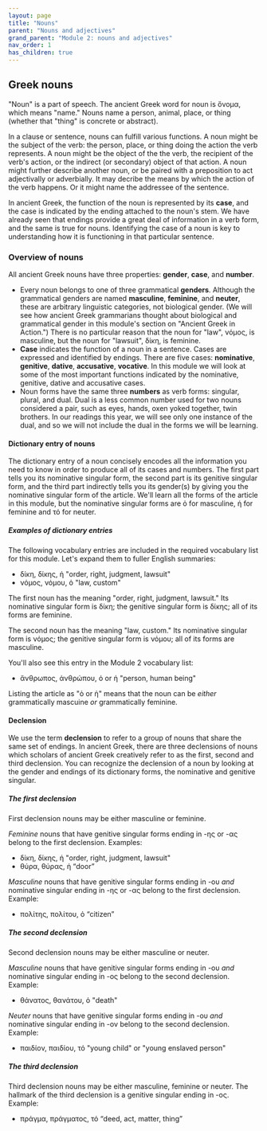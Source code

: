 ```yaml
---
layout: page
title: "Nouns"
parent: "Nouns and adjectives"
grand_parent: "Module 2: nouns and adjectives"
nav_order: 1
has_children: true
---
```



## Greek nouns 

"Noun" is a part of speech. The ancient Greek word for noun is ὄνομα, which means "name." Nouns name a person, animal, place, or thing (whether that "thing" is concrete or abstract). 

In a clause or sentence, nouns can fulfill various functions. A noun might be the subject of the verb: the person, place, or thing doing the action the verb represents. A noun might be the object of the the verb, the recipient of the verb's action, or the indirect (or secondary) object of that action. A noun might further describe another noun, or be paired with a preposition to act adjectivally or adverbially. It may decribe the means by which the action of the verb happens. Or it might name the addressee of the sentence. 

In ancient Greek, the function of the noun is represented by its **case**, and the case is indicated by the ending attached to the noun's stem. We have already seen that endings provide a great deal of information in a verb form, and the same is true for nouns. Identifying the case of a noun is key to understanding how it is functioning in that particular sentence. 


### Overview of nouns 

All ancient Greek nouns have three properties: **gender**, **case**, and **number**.  


- Every noun belongs to one of three grammatical **genders**.  Although the grammatical genders are named **masculine**, **feminine**, and **neuter**, these are arbitrary linguistic categories, not biological gender. (We will see how ancient Greek grammarians thought about biological and grammatical gender in this module's section on "Ancient Greek in Action.")  There is no particular reason that the noun for "law", νόμος, is masculine, but the noun for "lawsuit", δίκη, is feminine.
- **Case** indicates the function of a noun in a sentence. Cases are expressed and identified by endings. There are five cases: **nominative**, **genitive**, **dative**, **accusative**, **vocative**. In this module we will look at some of the most important functions indicated by the nominative, genitive, dative and accusative cases.
- Noun forms have the same three **numbers** as verb forms: singular, plural, and dual. Dual is a less common number used for two nouns considered a pair, such as eyes, hands, oxen yoked together, twin brothers. In our readings this year, we will see only one instance of the dual, and so we will not include the dual in the forms we will be learning. 

#### Dictionary entry of nouns 

The dictionary entry of a noun concisely encodes all the information you need to know in order to produce all of its cases and numbers. The first part tells you its nominative singular form, the second part is its genitive singular form, and the third part indirectly tells you its gender(s) by giving you the nominative singular form of the article.  We'll learn all the forms of the article in this module, but the nominative singular forms are ὁ for masculine, ἡ for feminine and τό for neuter.

##### Examples of dictionary entries


The following vocabulary entries are included in the required vocabulary list for this module.  Let's expand them to fuller English summaries:


- δίκη, δίκης, ἡ "order, right, judgment, lawsuit"
- νόμος, νόμου, ὁ "law, custom"

The first noun has the meaning "order, right, judgment, lawsuit." Its nominative singular form is δίκη; the genitive singular form is δίκης; all of its forms are feminine.

The second noun has the meaning "law, custom." Its nominative singular form is νόμος; the genitive singular form is νόμου; all of its forms are masculine.

You'll also see this entry in the Module 2 vocabulary list:

- ἄνθρωπος, ἀνθρώπου, ὁ or ἡ "person, human being"

Listing the article as "ὁ or ἡ" means that the noun can be *either* grammatically mascuine *or* grammatically feminine.

#### Declension 

We use the term **declension** to refer to a group of nouns that share the same set of endings. In ancient Greek, there are three declensions of nouns which scholars of ancient Greek creatively refer to as the first, second and third declension.  You can recognize the declension of a noun by looking at the gender and endings of its dictionary forms, the nominative and genitive singular.  


##### The first declension

First declension nouns may be either masculine or feminine.

*Feminine* nouns that have genitive singular forms ending in -ης  or -ας belong to the  first declension. Examples:

- δίκη, δίκης, ἡ "order, right, judgment, lawsuit"
- θύρα, θύρας, ἡ “door”


*Masculine* nouns that have genitive singular forms ending  in -ου *and* nominative singular ending in -ης  or -ας belong to the  first declension.  Example:

- πολίτης, πολίτου, ὁ “citizen”

##### The second declension

Second declension nouns may be either masculine or neuter.

*Masculine* nouns that have genitive singular forms ending  in -ου *and* nominative singular ending in -ος belong to the  second declension.   Example: 

- θάνατος, θανάτου, ὁ "death"

*Neuter* nouns that have genitive singular forms ending  in -ου *and* nominative singular ending in -ον belong to the  second declension.   Example: 

- παιδίον, παιδίου, τό "young child" or "young enslaved person"


##### The third declension

Third declension nouns may be either masculine, feminine or neuter.  The hallmark of the third declension is a genitive singular ending in -ος.  Example:

- πράγμα, πράγματος, τό “deed, act, matter, thing”
